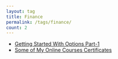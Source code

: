 ```yaml
---
layout: tag
title: Finance
permalink: /tags/finance/
count: 2
---
```


- [Getting Started With Options Part-1](johndoe.com/dev-portfolio-blog/finance/option/2019/01/14/Test-Blog.html)
- [Some of My Online Courses Certificates](https://samirpaulb.github.io/blog-jekyll/posts/some-of-my-online-courses-certificates/)
